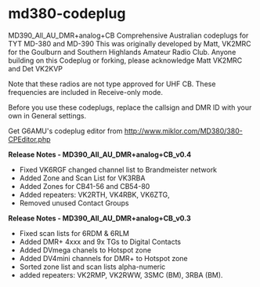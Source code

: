 # md380-codeplug

MD390_All_AU_DMR+analog+CB 
Comprehensive Australian codeplugs for TYT MD-380 and MD-390 
This was originally developed by Matt, VK2MRC for the Goulburn and Southern Highlands Amateur Radio Club. Anyone building on this Codeplug or forking, please acknowledge Matt VK2MRC and Det VK2KVP

Note that these radios are not type approved for UHF CB. These frequencies are included in Receive-only mode. 

Before you use these codeplugs, replace the callsign and DMR ID with your own in General settings.

Get G6AMU's codeplug editor from http://www.miklor.com/MD380/380-CPEditor.php

<b>Release Notes - MD390_All_AU_DMR+analog+CB_v0.4</b>
- Fixed VK6RGF changed channel list to Brandmeister network
- Added Zone and Scan List for VK3RBA
- Added Zones for CB41-56 and CB54-80
- Added repeaters: VK2RTH, VK4RBK, VK6ZTG, 
- Removed unused Contact Groups

<b>Release Notes - MD390_All_AU_DMR+analog+CB_v0.3</b>
- Fixed scan lists for 6RDM & 6RLM
- Added DMR+ 4xxx and 9x TGs to Digital Contacts
- Added DVmega chanels to Hotspot zone
- Added DV4mini channels for DMR+ to Hotspot zone
- Sorted zone list and scan lists alpha-numeric
- added repeaters: VK2RMP, VK2RWW, 3SMC (BM), 3RBA (BM).

